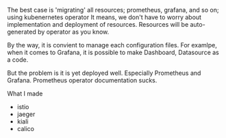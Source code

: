 The best case is 'migrating' all resources; prometheus, grafana, and so on; using kubenernetes operator
It means, we don't have to worry about implementation and deployment of resources.
Resources will be auto-generated by operator as you know.

By the way, it is convient to manage each configuration files.
For examlpe, when it comes to Grafana,
it is possible to make Dashboard, Datasource as a code.

But the problem is it is yet deployed well. Especially Prometheus and Grafana.
Prometheus operator documentation sucks.

What I made
- istio
- jaeger
- kiali
- calico